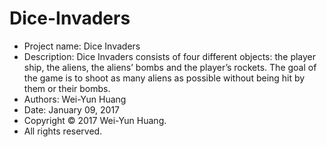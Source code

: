 # Dice-Invaders
* Project name: Dice Invaders
* Description: Dice Invaders consists of four different objects: the player ship, the aliens, the aliens’ bombs and the player’s rockets. The goal of the game is to shoot as many aliens as possible without being hit by them or their bombs.
* Authors: Wei-Yun Huang
* Date: January 09, 2017
* Copyright © 2017 Wei-Yun Huang.
* All rights reserved.
